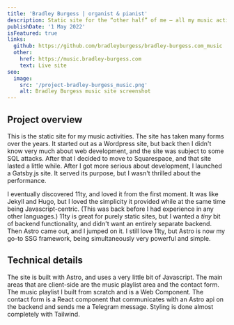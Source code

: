 ```yaml
---
title: 'Bradley Burgess | organist & pianist'
description: Static site for the “other half” of me — all my music activities
publishDate: '1 May 2022'
isFeatured: true
links:
  github: https://github.com/bradleyburgess/bradley-burgess.com_music
  other:
    href: https://music.bradley-burgess.com
    text: Live site
seo:
  image:
    src: '/project-bradley-burgess_music.png'
    alt: Bradley Burgess music site screenshot
---
```


## Project overview

This is the static site for my music activities. The site has taken many forms
over the years. It started out as a Wordpress site, but back then I didn't know
very much about web development, and the site was subject to some SQL attacks.
After that I decided to move to Squarespace, and that site lasted a little
while. After I got more serious about development, I launched a Gatsby.js site.
It served its purpose, but I wasn't thrilled about the performance. 

I eventually discovered 11ty, and loved it from the first moment. It was like
Jekyll and Hugo, but I loved the simplicity it provided while at the same time
being Javascript-centric. (This was back before I had experience in any other
languages.) 11ty is great for purely static sites, but I wanted a *tiny* bit of
backend functionality, and didn't want an entirely separate backend. Then Astro
came out, and I jumped on it. I still love 11ty, but Astro is now my go-to SSG
framework, being simultaneously very powerful and simple.

## Technical details

The site is built with Astro, and uses a very little bit of Javascript. The main
areas that are client-side are the music playlist area and the contact form. The
music playlist I built from scratch and is a Web Component. The contact form is
a React component that communicates with an Astro api on the backend and sends
me a Telegram message. Styling is done almost completely with Tailwind.